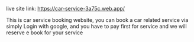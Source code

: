 live site link: https://car-service-3a75c.web.app/

This is car service booking website, you can book a car related service via simply Login with google,
and you have to pay first for service and we will reserve e book for your service
